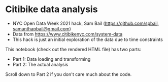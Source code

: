 # Citibike data analysis

* NYC Open Data Week 2021 hack, Sam Bail (https://github.com/spbail, samanthapbail@gmail.com)
* Data from https://www.citibikenyc.com/system-data
* This hack is just an initial exploration of the data due to time constraints

This notebook (check out the rendered HTML file) has two parts:

* Part 1: Data loading and transforming
* Part 2: The actual analysis 

Scroll down to Part 2 if you don't care much about the code.
